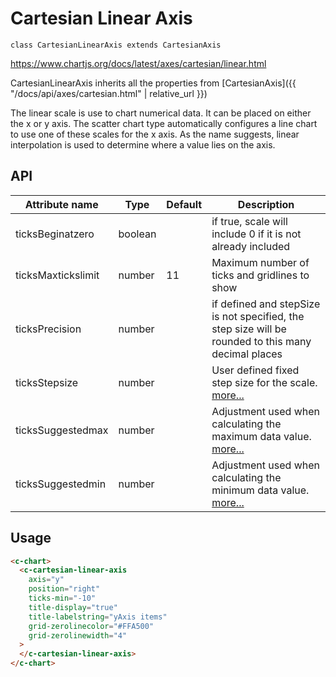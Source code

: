 # Cartesian Linear Axis
`class CartesianLinearAxis extends CartesianAxis`

https://www.chartjs.org/docs/latest/axes/cartesian/linear.html

CartesianLinearAxis inherits all the properties from [CartesianAxis]({{ "/docs/api/axes/cartesian.html" | relative_url }})

The linear scale is use to chart numerical data. It can be placed on either the x or y axis. The scatter chart type automatically configures a line chart to use one of these scales for the x axis. As the name suggests, linear interpolation is used to determine where a value lies on the axis.


## API

| Attribute name | Type | Default | Description
| --- | --- | --- | ---
| ticksBeginatzero | boolean |  | if true, scale will include 0 if it is not already included
| ticksMaxtickslimit | number | 11 | Maximum number of ticks and gridlines to show
| ticksPrecision | number |  | if defined and stepSize is not specified, the step size will be rounded to this many decimal places
| ticksStepsize | number |  | User defined fixed step size for the scale. [more...](https://www.chartjs.org/docs/latest/axes/cartesian/linear.html#step-size)
| ticksSuggestedmax | number |  | Adjustment used when calculating the maximum data value. [more...](https://www.chartjs.org/docs/latest/axes/cartesian/linear.html#axis-range-settings)
| ticksSuggestedmin | number |  | Adjustment used when calculating the minimum data value. [more...](https://www.chartjs.org/docs/latest/axes/cartesian/linear.html#axis-range-settings)

## Usage

```html
<c-chart>
  <c-cartesian-linear-axis
    axis="y"
    position="right"
    ticks-min="-10"
    title-display="true"
    title-labelstring="yAxis items"
    grid-zerolinecolor="#FFA500"
    grid-zerolinewidth="4"
  >
  </c-cartesian-linear-axis>
</c-chart>
```
